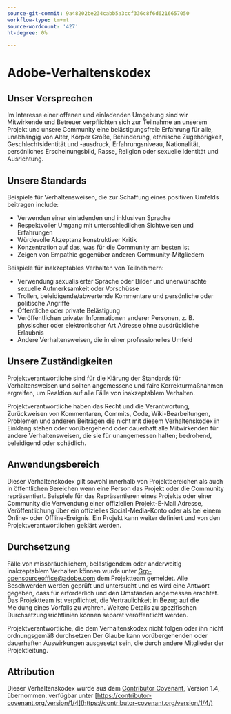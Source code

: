 ```yaml
---
source-git-commit: 9a48202be234cabb5a3ccf336c8f6d6216657050
workflow-type: tm+mt
source-wordcount: '427'
ht-degree: 0%

---
```

# Adobe-Verhaltenskodex

## Unser Versprechen

Im Interesse einer offenen und einladenden Umgebung sind wir
Mitwirkende und Betreuer verpflichten sich zur Teilnahme an unserem Projekt und
unsere Community eine belästigungsfreie Erfahrung für alle, unabhängig von Alter, Körper
Größe, Behinderung, ethnische Zugehörigkeit, Geschlechtsidentität und -ausdruck, Erfahrungsniveau,
Nationalität, persönliches Erscheinungsbild, Rasse, Religion oder sexuelle Identität und
Ausrichtung.

## Unsere Standards

Beispiele für Verhaltensweisen, die zur Schaffung eines positiven Umfelds beitragen
include:

* Verwenden einer einladenden und inklusiven Sprache
* Respektvoller Umgang mit unterschiedlichen Sichtweisen und Erfahrungen
* Würdevolle Akzeptanz konstruktiver Kritik
* Konzentration auf das, was für die Community am besten ist
* Zeigen von Empathie gegenüber anderen Community-Mitgliedern

Beispiele für inakzeptables Verhalten von Teilnehmern:

* Verwendung sexualisierter Sprache oder Bilder und unerwünschte sexuelle Aufmerksamkeit oder
Vorschüsse
* Trollen, beleidigende/abwertende Kommentare und persönliche oder politische Angriffe
* Öffentliche oder private Belästigung
* Veröffentlichen privater Informationen anderer Personen, z. B. physischer oder elektronischer Art
Adresse ohne ausdrückliche Erlaubnis
* Andere Verhaltensweisen, die in einer
professionelles Umfeld

## Unsere Zuständigkeiten

Projektverantwortliche sind für die Klärung der Standards für
Verhaltensweisen und sollten angemessene und faire Korrekturmaßnahmen ergreifen, um
Reaktion auf alle Fälle von inakzeptablem Verhalten.

Projektverantwortliche haben das Recht und die Verantwortung,
Zurückweisen von Kommentaren, Commits, Code, Wiki-Bearbeitungen, Problemen und anderen Beiträgen
die nicht mit diesem Verhaltenskodex in Einklang stehen oder vorübergehend oder
dauerhaft alle Mitwirkenden für andere Verhaltensweisen, die sie für unangemessen halten;
bedrohend, beleidigend oder schädlich.

## Anwendungsbereich

Dieser Verhaltenskodex gilt sowohl innerhalb von Projektbereichen als auch in öffentlichen Bereichen
wenn eine Person das Projekt oder die Community repräsentiert. Beispiele für
das Repräsentieren eines Projekts oder einer Community die Verwendung einer offiziellen Projekt-E-Mail
Adresse, Veröffentlichung über ein offizielles Social-Media-Konto oder als
bei einem Online- oder Offline-Ereignis. Ein Projekt kann
weiter definiert und von den Projektverantwortlichen geklärt werden.

## Durchsetzung

Fälle von missbräuchlichem, belästigendem oder anderweitig inakzeptablem Verhalten können
wurde unter Grp-opensourceoffice@adobe.com dem Projektteam gemeldet. Alle
Beschwerden werden geprüft und untersucht und es wird eine Antwort gegeben, dass
für erforderlich und den Umständen angemessen erachtet. Das Projektteam ist
verpflichtet, die Vertraulichkeit in Bezug auf die Meldung eines Vorfalls zu wahren.
Weitere Details zu spezifischen Durchsetzungsrichtlinien können separat veröffentlicht werden.

Projektverantwortliche, die dem Verhaltenskodex nicht folgen oder ihn nicht ordnungsgemäß durchsetzen
Der Glaube kann vorübergehenden oder dauerhaften Auswirkungen ausgesetzt sein, die durch andere
Mitglieder der Projektleitung.

## Attribution

Dieser Verhaltenskodex wurde aus dem [Contributor Covenant](https://contributor-covenant.org), Version 1.4, übernommen.
verfügbar unter [https://contributor-covenant.org/version/1/4](https://contributor-covenant.org/version/1/4/)
